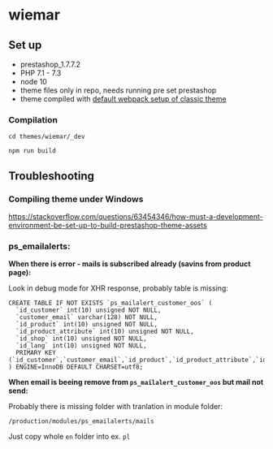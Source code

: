 # wiemar

## Set up

* prestashop_1.7.7.2
* PHP 7.1	-	7.3
* node 10
* theme files only in repo, needs running pre set prestashop
* theme compiled with [default webpack setup of classic theme]( https://devdocs.prestashop.com/1.7/development/compile-assets/#compiling-assets)

### Compilation

```
cd themes/wiemar/_dev

npm run build
```

## Troubleshooting

### Compiling theme under Windows

https://stackoverflow.com/questions/63454346/how-must-a-development-environment-be-set-up-to-build-prestashop-theme-assets


### ps_emailalerts:

**When there is error - mails is subscribed already (savins from product page):**

Look in debug mode for XHR response, probably table is missing:

```
CREATE TABLE IF NOT EXISTS `ps_mailalert_customer_oos` (
  `id_customer` int(10) unsigned NOT NULL,
  `customer_email` varchar(128) NOT NULL,
  `id_product` int(10) unsigned NOT NULL,
  `id_product_attribute` int(10) unsigned NOT NULL,
  `id_shop` int(10) unsigned NOT NULL,
  `id_lang` int(10) unsigned NOT NULL,
  PRIMARY KEY (`id_customer`,`customer_email`,`id_product`,`id_product_attribute`,`id_shop`)
) ENGINE=InnoDB DEFAULT CHARSET=utf8;
```


**When email is beeing remove from ```ps_mailalert_customer_oos``` but mail not send:**

Probably there is missing folder with tranlation in module folder:
```
/production/modules/ps_emailalerts/mails
```

Just copy whole ```en``` folder into ex. ```pl```

